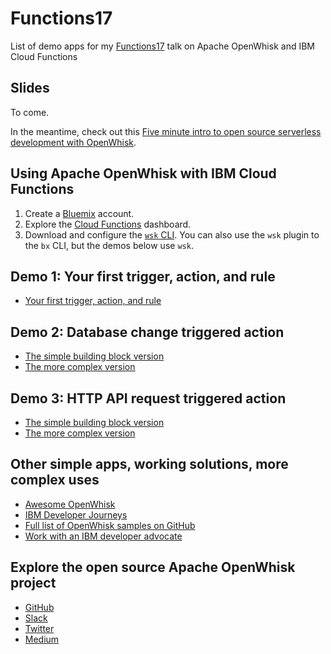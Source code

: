 # Functions17
List of demo apps for my [Functions17](https://functions.world) talk on Apache OpenWhisk and IBM Cloud Functions

## Slides
To come.

In the meantime, check out this [Five minute intro to open source serverless development with OpenWhisk](https://medium.com/openwhisk/five-minute-intro-to-open-source-serverless-development-with-openwhisk-328b0ebfa160).

## Using Apache OpenWhisk with IBM Cloud Functions
1. Create a [Bluemix](http://bluemix.net) account.
2. Explore the [Cloud Functions](http://bluemix.net/openwhisk) dashboard.
3. Download and configure the [`wsk` CLI](https://console.bluemix.net/openwhisk/learn/cli?env_id=ibm%3Ayp%3Aus-south). You can also use the `wsk` plugin to the `bx` CLI, but the demos below use `wsk`.

## Demo 1: Your first trigger, action, and rule
- [Your first trigger, action, and rule](github.com/IBM/openwhisk-action-trigger-rule )

## Demo 2: Database change triggered action
- [The simple building block version](github.com/IBM/openwhisk-cloudant-trigger)
- [The more complex version](github.com/IBM/openwhisk-data-processing-cloudant)

## Demo 3: HTTP API request triggered action
- [The simple building block version](github.com/IBM/openwhisk-rest-api-trigger)
- [The more complex version](github.com/IBM/openwhisk-serverless-apis)

## Other simple apps, working solutions, more complex uses
- [Awesome OpenWhisk](github.com/openwhisk/awesome-openwhisk)
- [IBM Developer Journeys](developer.ibm.com/code/technologies/serverless/ )
- [Full list of OpenWhisk samples on GitHub](https://github.com/search?q=topic%3Aopenwhisk+org%3AIBM&type=Repositories)
- [Work with an IBM developer advocate](developer.ibm.com/code/work-with-us)

## Explore the open source Apache OpenWhisk project
- [GitHub](https://github.com/apache?q=incubator-openwhisk)
- [Slack](http://openwhisk.incubator.apache.org/slack.html)
- [Twitter](https://twitter.com/openwhisk)
- [Medium](https://medium.com/openwhisk)
